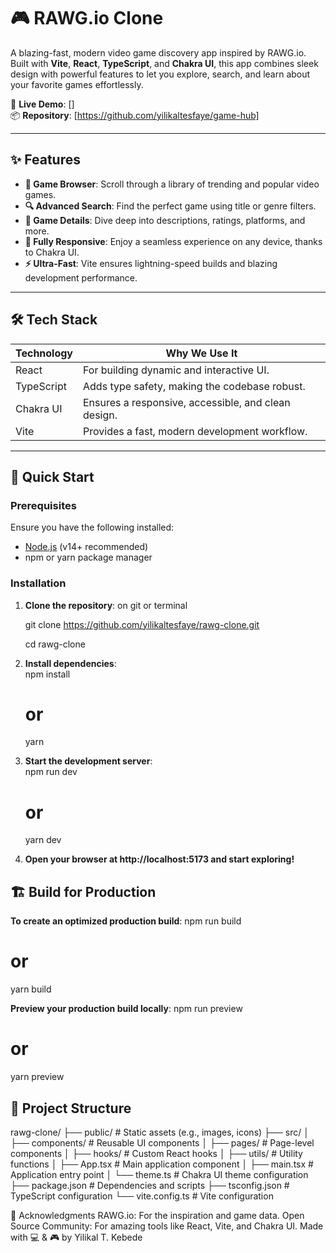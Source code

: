 # 🎮 RAWG.io Clone

A blazing-fast, modern video game discovery app inspired by RAWG.io. Built with **Vite**, **React**, **TypeScript**, and **Chakra UI**, this app combines sleek design with powerful features to let you explore, search, and learn about your favorite games effortlessly.

🚀 **Live Demo**: []  
📦 **Repository**: [https://github.com/yilikaltesfaye/game-hub]

---

## ✨ Features

- **🎲 Game Browser**: Scroll through a library of trending and popular video games.
- **🔍 Advanced Search**: Find the perfect game using title or genre filters.
- **📖 Game Details**: Dive deep into descriptions, ratings, platforms, and more.
- **📱 Fully Responsive**: Enjoy a seamless experience on any device, thanks to Chakra UI.
- **⚡ Ultra-Fast**: Vite ensures lightning-speed builds and blazing development performance.

---

## 🛠 Tech Stack

| **Technology** | **Why We Use It**                                   |
| -------------- | --------------------------------------------------- |
| React          | For building dynamic and interactive UI.            |
| TypeScript     | Adds type safety, making the codebase robust.       |
| Chakra UI      | Ensures a responsive, accessible, and clean design. |
| Vite           | Provides a fast, modern development workflow.       |

---

## 🚀 Quick Start

### Prerequisites

Ensure you have the following installed:

- [Node.js](https://nodejs.org/) (v14+ recommended)
- npm or yarn package manager

### Installation

1. **Clone the repository**:
   on git or terminal

   git clone https://github.com/yilikaltesfaye/rawg-clone.git

   cd rawg-clone

2. **Install dependencies**:  
   npm install

   # or

   yarn

3. **Start the development server**:  
   npm run dev

   # or

   yarn dev

4. **Open your browser at http://localhost:5173 and start exploring!**

## 🏗 Build for Production

**To create an optimized production build**:
npm run build

# or

yarn build

**Preview your production build locally**:
npm run preview

# or

yarn preview

## 📂 Project Structure

rawg-clone/
├── public/ # Static assets (e.g., images, icons)
├── src/
│ ├── components/ # Reusable UI components
│ ├── pages/ # Page-level components
│ ├── hooks/ # Custom React hooks
│ ├── utils/ # Utility functions
│ ├── App.tsx # Main application component
│ ├── main.tsx # Application entry point
│ └── theme.ts # Chakra UI theme configuration
├── package.json # Dependencies and scripts
├── tsconfig.json # TypeScript configuration
└── vite.config.ts # Vite configuration

🙌 Acknowledgments
RAWG.io: For the inspiration and game data.
Open Source Community: For amazing tools like React, Vite, and Chakra UI.
Made with 💻 & 🎮 by Yilikal T. Kebede
